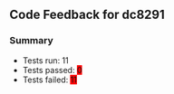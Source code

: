 ## Code Feedback for dc8291

### Summary

- Tests run:        11
- Tests passed:     <span style="background-color:red">0</span>
- Tests failed:     <span style="background-color:red">11</span>
